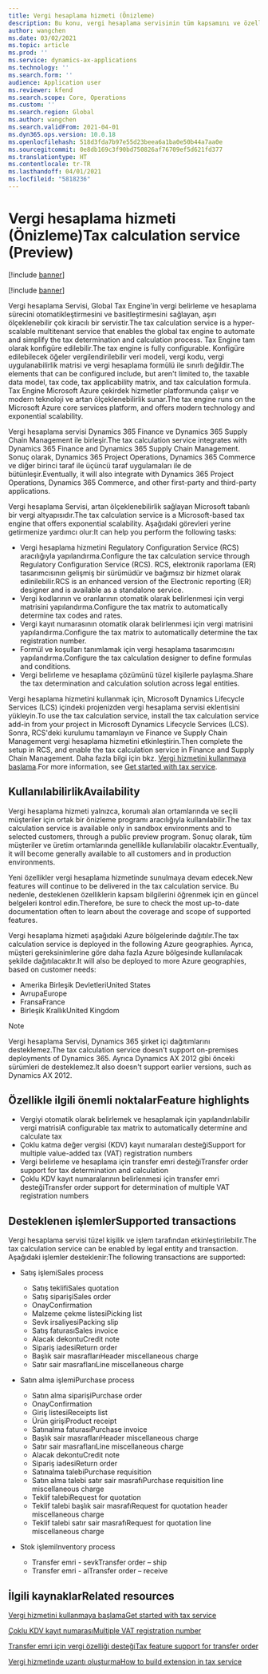 ```yaml
---
title: Vergi hesaplama hizmeti (Önizleme)
description: Bu konu, vergi hesaplama servisinin tüm kapsamını ve özelliklerini açıklar.
author: wangchen
ms.date: 03/02/2021
ms.topic: article
ms.prod: ''
ms.service: dynamics-ax-applications
ms.technology: ''
ms.search.form: ''
audience: Application user
ms.reviewer: kfend
ms.search.scope: Core, Operations
ms.custom: ''
ms.search.region: Global
ms.author: wangchen
ms.search.validFrom: 2021-04-01
ms.dyn365.ops.version: 10.0.18
ms.openlocfilehash: 518d3fda7b97e55d23beea6a1ba0e50b44a7aa0e
ms.sourcegitcommit: 0e8db169c3f90bd750826af76709ef5d621fd377
ms.translationtype: HT
ms.contentlocale: tr-TR
ms.lasthandoff: 04/01/2021
ms.locfileid: "5818236"
---
```

# <a name="tax-calculation-service-preview"></a><span data-ttu-id="a0312-103">Vergi hesaplama hizmeti (Önizleme)</span><span class="sxs-lookup"><span data-stu-id="a0312-103">Tax calculation service (Preview)</span></span>

[!include [banner](../includes/banner.md)]

[!include [banner](../includes/preview-banner.md)]

<span data-ttu-id="a0312-104">Vergi hesaplama Servisi, Global Tax Engine'in vergi belirleme ve hesaplama sürecini otomatikleştirmesini ve basitleştirmesini sağlayan, aşırı ölçeklenebilir çok kiracılı bir servistir.</span><span class="sxs-lookup"><span data-stu-id="a0312-104">The tax calculation service is a hyper-scalable multitenant service that enables the global tax engine to automate and simplify the tax determination and calculation process.</span></span> <span data-ttu-id="a0312-105">Tax Engine tam olarak konfigüre edilebilir.</span><span class="sxs-lookup"><span data-stu-id="a0312-105">The tax engine is fully configurable.</span></span> <span data-ttu-id="a0312-106">Konfigüre edilebilecek öğeler vergilendirilebilir veri modeli, vergi kodu, vergi uygulanabilirlik matrisi ve vergi hesaplama formülü ile sınırlı değildir.</span><span class="sxs-lookup"><span data-stu-id="a0312-106">The elements that can be configured include, but aren't limited to, the taxable data model, tax code, tax applicability matrix, and tax calculation formula.</span></span> <span data-ttu-id="a0312-107">Tax Engine Microsoft Azure çekirdek hizmetler platformunda çalışır ve modern teknoloji ve artan ölçeklenebilirlik sunar.</span><span class="sxs-lookup"><span data-stu-id="a0312-107">The tax engine runs on the Microsoft Azure core services platform, and offers modern technology and exponential scalability.</span></span>

<span data-ttu-id="a0312-108">Vergi hesaplama servisi Dynamics 365 Finance ve Dynamics 365 Supply Chain Management ile birleşir.</span><span class="sxs-lookup"><span data-stu-id="a0312-108">The tax calculation service integrates with Dynamics 365 Finance and Dynamics 365 Supply Chain Management.</span></span> <span data-ttu-id="a0312-109">Sonuç olarak, Dynamics 365 Project Operations, Dynamics 365 Commerce ve diğer birinci taraf ile üçüncü taraf uygulamaları ile de bütünleşir.</span><span class="sxs-lookup"><span data-stu-id="a0312-109">Eventually, it will also integrate with Dynamics 365 Project Operations, Dynamics 365 Commerce, and other first-party and third-party applications.</span></span>

<span data-ttu-id="a0312-110">Vergi hesaplama Servisi, artan ölçeklenebilirlik sağlayan Microsoft tabanlı bir vergi altyapısıdır.</span><span class="sxs-lookup"><span data-stu-id="a0312-110">The tax calculation service is a Microsoft-based tax engine that offers exponential scalability.</span></span> <span data-ttu-id="a0312-111">Aşağıdaki görevleri yerine getirmenize yardımcı olur:</span><span class="sxs-lookup"><span data-stu-id="a0312-111">It can help you perform the following tasks:</span></span>

- <span data-ttu-id="a0312-112">Vergi hesaplama hizmetini Regulatory Configuration Service (RCS) aracılığıyla yapılandırma.</span><span class="sxs-lookup"><span data-stu-id="a0312-112">Configure the tax calculation service through Regulatory Configuration Service (RCS).</span></span> <span data-ttu-id="a0312-113">RCS, elektronik raporlama (ER) tasarımcısının gelişmiş bir sürümüdür ve bağımsız bir hizmet olarak edinilebilir.</span><span class="sxs-lookup"><span data-stu-id="a0312-113">RCS is an enhanced version of the Electronic reporting (ER) designer and is available as a standalone service.</span></span>
- <span data-ttu-id="a0312-114">Vergi kodlarının ve oranlarının otomatik olarak belirlenmesi için vergi matrisini yapılandırma.</span><span class="sxs-lookup"><span data-stu-id="a0312-114">Configure the tax matrix to automatically determine tax codes and rates.</span></span>
- <span data-ttu-id="a0312-115">Vergi kayıt numarasının otomatik olarak belirlenmesi için vergi matrisini yapılandırma.</span><span class="sxs-lookup"><span data-stu-id="a0312-115">Configure the tax matrix to automatically determine the tax registration number.</span></span>
- <span data-ttu-id="a0312-116">Formül ve koşulları tanımlamak için vergi hesaplama tasarımcısını yapılandırma.</span><span class="sxs-lookup"><span data-stu-id="a0312-116">Configure the tax calculation designer to define formulas and conditions.</span></span>
- <span data-ttu-id="a0312-117">Vergi belirleme ve hesaplama çözümünü tüzel kişilerle paylaşma.</span><span class="sxs-lookup"><span data-stu-id="a0312-117">Share the tax determination and calculation solution across legal entities.</span></span>

<span data-ttu-id="a0312-118">Vergi hesaplama hizmetini kullanmak için, Microsoft Dynamics Lifecycle Services (LCS) içindeki projenizden vergi hesaplama servisi eklentisini yükleyin.</span><span class="sxs-lookup"><span data-stu-id="a0312-118">To use the tax calculation service, install the tax calculation service add-in from your project in Microsoft Dynamics Lifecycle Services (LCS).</span></span> <span data-ttu-id="a0312-119">Sonra, RCS'deki kurulumu tamamlayın ve Finance ve Supply Chain Management vergi hesaplama hizmetini etkinleştirin.</span><span class="sxs-lookup"><span data-stu-id="a0312-119">Then complete the setup in RCS, and enable the tax calculation service in Finance and Supply Chain Management.</span></span> <span data-ttu-id="a0312-120">Daha fazla bilgi için bkz. [Vergi hizmetini kullanmaya başlama](https://go.microsoft.com/fwlink/?linkid=2138482).</span><span class="sxs-lookup"><span data-stu-id="a0312-120">For more information, see [Get started with tax service](https://go.microsoft.com/fwlink/?linkid=2138482).</span></span>

## <a name="availability"></a><span data-ttu-id="a0312-121">Kullanılabilirlik</span><span class="sxs-lookup"><span data-stu-id="a0312-121">Availability</span></span>

<span data-ttu-id="a0312-122">Vergi hesaplama hizmeti yalnızca, korumalı alan ortamlarında ve seçili müşteriler için ortak bir önizleme programı aracılığıyla kullanılabilir.</span><span class="sxs-lookup"><span data-stu-id="a0312-122">The tax calculation service is available only in sandbox environments and to selected customers, through a public preview program.</span></span> <span data-ttu-id="a0312-123">Sonuç olarak, tüm müşteriler ve üretim ortamlarında genellikle kullanılabilir olacaktır.</span><span class="sxs-lookup"><span data-stu-id="a0312-123">Eventually, it will become generally available to all customers and in production environments.</span></span>

<span data-ttu-id="a0312-124">Yeni özellikler vergi hesaplama hizmetinde sunulmaya devam edecek.</span><span class="sxs-lookup"><span data-stu-id="a0312-124">New features will continue to be delivered in the tax calculation service.</span></span> <span data-ttu-id="a0312-125">Bu nedenle, desteklenen özelliklerin kapsam bilgilerini öğrenmek için en güncel belgeleri kontrol edin.</span><span class="sxs-lookup"><span data-stu-id="a0312-125">Therefore, be sure to check the most up-to-date documentation often to learn about the coverage and scope of supported features.</span></span>

<span data-ttu-id="a0312-126">Vergi hesaplama hizmeti aşağıdaki Azure bölgelerinde dağıtılır.</span><span class="sxs-lookup"><span data-stu-id="a0312-126">The tax calculation service is deployed in the following Azure geographies.</span></span> <span data-ttu-id="a0312-127">Ayrıca, müşteri gereksinimlerine göre daha fazla Azure bölgesinde kullanılacak şekilde dağıtılacaktır.</span><span class="sxs-lookup"><span data-stu-id="a0312-127">It will also be deployed to more Azure geographies, based on customer needs:</span></span>

- <span data-ttu-id="a0312-128">Amerika Birleşik Devletleri</span><span class="sxs-lookup"><span data-stu-id="a0312-128">United States</span></span>
- <span data-ttu-id="a0312-129">Avrupa</span><span class="sxs-lookup"><span data-stu-id="a0312-129">Europe</span></span>
- <span data-ttu-id="a0312-130">Fransa</span><span class="sxs-lookup"><span data-stu-id="a0312-130">France</span></span>
- <span data-ttu-id="a0312-131">Birleşik Krallık</span><span class="sxs-lookup"><span data-stu-id="a0312-131">United Kingdom</span></span>

> [!NOTE]
> <span data-ttu-id="a0312-132">Vergi hesaplama Servisi, Dynamics 365 şirket içi dağıtımlarını desteklemez.</span><span class="sxs-lookup"><span data-stu-id="a0312-132">The tax calculation service doesn't support on-premises deployments of Dynamics 365.</span></span> <span data-ttu-id="a0312-133">Ayrıca Dynamics AX 2012 gibi önceki sürümleri de desteklemez.</span><span class="sxs-lookup"><span data-stu-id="a0312-133">It also doesn't support earlier versions, such as Dynamics AX 2012.</span></span>

## <a name="feature-highlights"></a><span data-ttu-id="a0312-134">Özellikle ilgili önemli noktalar</span><span class="sxs-lookup"><span data-stu-id="a0312-134">Feature highlights</span></span>

- <span data-ttu-id="a0312-135">Vergiyi otomatik olarak belirlemek ve hesaplamak için yapılandırılabilir vergi matrisi</span><span class="sxs-lookup"><span data-stu-id="a0312-135">A configurable tax matrix to automatically determine and calculate tax</span></span>
- <span data-ttu-id="a0312-136">Çoklu katma değer vergisi (KDV) kayıt numaraları desteği</span><span class="sxs-lookup"><span data-stu-id="a0312-136">Support for multiple value-added tax (VAT) registration numbers</span></span>
- <span data-ttu-id="a0312-137">Vergi belirleme ve hesaplama için transfer emri desteği</span><span class="sxs-lookup"><span data-stu-id="a0312-137">Transfer order support for tax determination and calculation</span></span>
- <span data-ttu-id="a0312-138">Çoklu KDV kayıt numaralarının belirlenmesi için transfer emri desteği</span><span class="sxs-lookup"><span data-stu-id="a0312-138">Transfer order support for determination of multiple VAT registration numbers</span></span>

## <a name="supported-transactions"></a><span data-ttu-id="a0312-139">Desteklenen işlemler</span><span class="sxs-lookup"><span data-stu-id="a0312-139">Supported transactions</span></span>

<span data-ttu-id="a0312-140">Vergi hesaplama servisi tüzel kişilik ve işlem tarafından etkinleştirilebilir.</span><span class="sxs-lookup"><span data-stu-id="a0312-140">The tax calculation service can be enabled by legal entity and transaction.</span></span> <span data-ttu-id="a0312-141">Aşağıdaki işlemler desteklenir:</span><span class="sxs-lookup"><span data-stu-id="a0312-141">The following transactions are supported:</span></span>

- <span data-ttu-id="a0312-142">Satış işlemi</span><span class="sxs-lookup"><span data-stu-id="a0312-142">Sales process</span></span>

    - <span data-ttu-id="a0312-143">Satış teklifi</span><span class="sxs-lookup"><span data-stu-id="a0312-143">Sales quotation</span></span>
    - <span data-ttu-id="a0312-144">Satış siparişi</span><span class="sxs-lookup"><span data-stu-id="a0312-144">Sales order</span></span>
    - <span data-ttu-id="a0312-145">Onay</span><span class="sxs-lookup"><span data-stu-id="a0312-145">Confirmation</span></span>
    - <span data-ttu-id="a0312-146">Malzeme çekme listesi</span><span class="sxs-lookup"><span data-stu-id="a0312-146">Picking list</span></span>
    - <span data-ttu-id="a0312-147">Sevk irsaliyesi</span><span class="sxs-lookup"><span data-stu-id="a0312-147">Packing slip</span></span>
    - <span data-ttu-id="a0312-148">Satış faturası</span><span class="sxs-lookup"><span data-stu-id="a0312-148">Sales invoice</span></span>
    - <span data-ttu-id="a0312-149">Alacak dekontu</span><span class="sxs-lookup"><span data-stu-id="a0312-149">Credit note</span></span>
    - <span data-ttu-id="a0312-150">Sipariş iadesi</span><span class="sxs-lookup"><span data-stu-id="a0312-150">Return order</span></span>
    - <span data-ttu-id="a0312-151">Başlık sair masrafları</span><span class="sxs-lookup"><span data-stu-id="a0312-151">Header miscellaneous charge</span></span>
    - <span data-ttu-id="a0312-152">Satır sair masrafları</span><span class="sxs-lookup"><span data-stu-id="a0312-152">Line miscellaneous charge</span></span>

- <span data-ttu-id="a0312-153">Satın alma işlemi</span><span class="sxs-lookup"><span data-stu-id="a0312-153">Purchase process</span></span>

    - <span data-ttu-id="a0312-154">Satın alma siparişi</span><span class="sxs-lookup"><span data-stu-id="a0312-154">Purchase order</span></span>
    - <span data-ttu-id="a0312-155">Onay</span><span class="sxs-lookup"><span data-stu-id="a0312-155">Confirmation</span></span>
    - <span data-ttu-id="a0312-156">Giriş listesi</span><span class="sxs-lookup"><span data-stu-id="a0312-156">Receipts list</span></span>
    - <span data-ttu-id="a0312-157">Ürün girişi</span><span class="sxs-lookup"><span data-stu-id="a0312-157">Product receipt</span></span>
    - <span data-ttu-id="a0312-158">Satınalma faturası</span><span class="sxs-lookup"><span data-stu-id="a0312-158">Purchase invoice</span></span>
    - <span data-ttu-id="a0312-159">Başlık sair masrafları</span><span class="sxs-lookup"><span data-stu-id="a0312-159">Header miscellaneous charge</span></span>
    - <span data-ttu-id="a0312-160">Satır sair masrafları</span><span class="sxs-lookup"><span data-stu-id="a0312-160">Line miscellaneous charge</span></span>
    - <span data-ttu-id="a0312-161">Alacak dekontu</span><span class="sxs-lookup"><span data-stu-id="a0312-161">Credit note</span></span>
    - <span data-ttu-id="a0312-162">Sipariş iadesi</span><span class="sxs-lookup"><span data-stu-id="a0312-162">Return order</span></span>
    - <span data-ttu-id="a0312-163">Satınalma talebi</span><span class="sxs-lookup"><span data-stu-id="a0312-163">Purchase requisition</span></span>
    - <span data-ttu-id="a0312-164">Satın alma talebi satır sair masrafı</span><span class="sxs-lookup"><span data-stu-id="a0312-164">Purchase requisition line miscellaneous charge</span></span>
    - <span data-ttu-id="a0312-165">Teklif talebi</span><span class="sxs-lookup"><span data-stu-id="a0312-165">Request for quotation</span></span>
    - <span data-ttu-id="a0312-166">Teklif talebi başlık sair masrafı</span><span class="sxs-lookup"><span data-stu-id="a0312-166">Request for quotation header miscellaneous charge</span></span>
    - <span data-ttu-id="a0312-167">Teklif talebi satır sair masrafı</span><span class="sxs-lookup"><span data-stu-id="a0312-167">Request for quotation line miscellaneous charge</span></span>

- <span data-ttu-id="a0312-168">Stok işlemi</span><span class="sxs-lookup"><span data-stu-id="a0312-168">Inventory process</span></span>

    - <span data-ttu-id="a0312-169">Transfer emri - sevk</span><span class="sxs-lookup"><span data-stu-id="a0312-169">Transfer order – ship</span></span>
    - <span data-ttu-id="a0312-170">Transfer emri - al</span><span class="sxs-lookup"><span data-stu-id="a0312-170">Transfer order – receive</span></span>

## <a name="related-resources"></a><span data-ttu-id="a0312-171">İlgili kaynaklar</span><span class="sxs-lookup"><span data-stu-id="a0312-171">Related resources</span></span>

[<span data-ttu-id="a0312-172">Vergi hizmetini kullanmaya başlama</span><span class="sxs-lookup"><span data-stu-id="a0312-172">Get started with tax service</span></span>](https://go.microsoft.com/fwlink/?linkid=2138482)

[<span data-ttu-id="a0312-173">Çoklu KDV kayıt numarası</span><span class="sxs-lookup"><span data-stu-id="a0312-173">Multiple VAT registration number</span></span>](https://go.microsoft.com/fwlink/?linkid=2153387)

[<span data-ttu-id="a0312-174">Transfer emri için vergi özelliği desteği</span><span class="sxs-lookup"><span data-stu-id="a0312-174">Tax feature support for transfer order</span></span>](https://go.microsoft.com/fwlink/?linkid=2153388)

[<span data-ttu-id="a0312-175">Vergi hizmetinde uzantı oluşturma</span><span class="sxs-lookup"><span data-stu-id="a0312-175">How to build extension in tax service</span></span>](https://go.microsoft.com/fwlink/?linkid=2138483)
